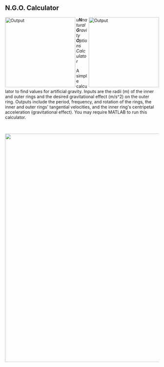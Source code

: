## N.G.O. Calculator

<img src="https://imgur.com/2rwMzMU.png" alt="Output" width="230" align="left">

<img src="https://imgur.com/BRScIK6.png" alt="Output" width="230" align="right">

*u**N**natural **G**ravity **O**ptions Calculator*

A simple calculator to find values for artificial gravity.  Inputs are the radii (m) of the inner and outer rings and the desired gravitational effect (m/s^2) on the outer ring.  Outputs include the period, frequency, and rotation of the rings, the inner and outer rings' tangential velocities, and the inner ring's centripetal acceleration (gravitational effect).  You may require MATLAB to run this calculator.

<br/>

<p align="center"> <img width="750" src="https://imgur.com/a78nFEN.png"> </p>
